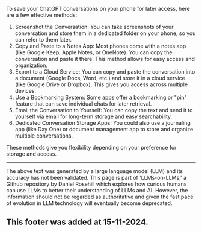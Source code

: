 To save your ChatGPT conversations on your phone for later access, here are a few effective methods:

1. Screenshot the Conversation: You can take screenshots of your conversation and store them in a dedicated folder on your phone, so you can refer to them later.
2. Copy and Paste to a Notes App: Most phones come with a notes app (like Google Keep, Apple Notes, or OneNote). You can copy the conversation and paste it there. This method allows for easy access and organization.
3. Export to a Cloud Service: You can copy and paste the conversation into a document (Google Docs, Word, etc.) and store it in a cloud service (like Google Drive or Dropbox). This gives you access across multiple devices.
4. Use a Bookmarking System: Some apps offer a bookmarking or "pin" feature that can save individual chats for later retrieval.
5. Email the Conversation to Yourself: You can copy the text and send it to yourself via email for long-term storage and easy searchability.
6. Dedicated Conversation Storage Apps: You could also use a journaling app (like Day One) or document management app to store and organize multiple conversations.

These methods give you flexibility depending on your preference for storage and access.

---

The above text was generated by a large language model (LLM) and its accuracy has not been validated. This page is part of 'LLMs-on-LLMs,' a Github repository by Daniel Rosehill which explores how curious humans can use LLMs to better their understanding of LLMs and AI. However, the information should not be regarded as authoritative and given the fast pace of evolution in LLM technology will eventually become deprecated. 

This footer was added at 15-11-2024.
---